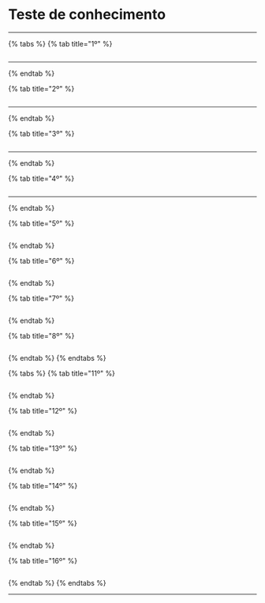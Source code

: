 # Teste de conhecimento

***

{% tabs %}
{% tab title="1º" %}
<figure><img src="../../.gitbook/assets/image (3) (1) (1) (1).png" alt=""><figcaption></figcaption></figure>

***
{% endtab %}

{% tab title="2º" %}
<figure><img src="../../.gitbook/assets/image (4) (1) (1) (1).png" alt=""><figcaption></figcaption></figure>

***
{% endtab %}

{% tab title="3º" %}
<figure><img src="../../.gitbook/assets/image (5) (1) (1) (1).png" alt=""><figcaption></figcaption></figure>

***
{% endtab %}

{% tab title="4º" %}
<figure><img src="../../.gitbook/assets/image (6) (1) (1) (1).png" alt=""><figcaption></figcaption></figure>

***
{% endtab %}

{% tab title="5º" %}
<figure><img src="../../.gitbook/assets/image (74).png" alt=""><figcaption></figcaption></figure>
{% endtab %}

{% tab title="6º" %}
<figure><img src="../../.gitbook/assets/image (75).png" alt=""><figcaption></figcaption></figure>
{% endtab %}

{% tab title="7º" %}
<figure><img src="../../.gitbook/assets/image (80).png" alt=""><figcaption></figcaption></figure>
{% endtab %}

{% tab title="8º" %}
<figure><img src="../../.gitbook/assets/image.png" alt=""><figcaption></figcaption></figure>
{% endtab %}
{% endtabs %}

{% tabs %}
{% tab title="11º" %}
<figure><img src="../../.gitbook/assets/image (16).png" alt=""><figcaption></figcaption></figure>
{% endtab %}

{% tab title="12º" %}
<figure><img src="../../.gitbook/assets/image (3).png" alt=""><figcaption></figcaption></figure>
{% endtab %}

{% tab title="13º" %}
<figure><img src="../../.gitbook/assets/image (2).png" alt=""><figcaption></figcaption></figure>
{% endtab %}

{% tab title="14º" %}
<figure><img src="../../.gitbook/assets/image (23).png" alt=""><figcaption></figcaption></figure>
{% endtab %}

{% tab title="15º" %}
<figure><img src="../../.gitbook/assets/image (1).png" alt=""><figcaption></figcaption></figure>
{% endtab %}

{% tab title="16º" %}
<figure><img src="../../.gitbook/assets/image (24).png" alt=""><figcaption></figcaption></figure>
{% endtab %}
{% endtabs %}

***
